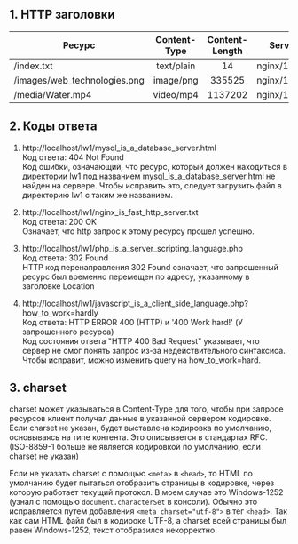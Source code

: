 ## 1. HTTP заголовки

| Ресурс                      | Content-Type    | Content-Length | Server     |  
| ----------------------------|:---------------:|:--------------:|:----------:|
| /index.txt                  |    text/plain   |       14       |nginx/1.16.1|
| /images/web_technologies.png|    image/png    |     335525     |nginx/1.16.1|
| /media/Water.mp4            |    video/mp4    |     1137202    |nginx/1.16.1|

## 2. Коды ответа

1. http://localhost/lw1/mysql_is_a_database_server.html  
   Код ответа: 404 Not Found  
   Код ошибки, означающий, что ресурс, который должен находиться в директории lw1 под названием mysql_is_a_database_server.html не найден на сервере. Чтобы исправить это, следует загрузить файл в директорию lw1 с таким же названием. 

2. http://localhost/lw1/nginx_is_fast_http_server.txt  
   Код ответа: 200 OK  
   Означает, что http запрос к этому ресурсу прошел успешно.

3. http://localhost/lw1/php_is_a_server_scripting_language.php  
   Код ответа: 302 Found  
   HTTP код перенаправления 302 Found означает, что запрошенный ресурс был временно перемещен по адресу, указанному в заголовке Location

4. http://localhost/lw1/javascript_is_a_client_side_language.php?how_to_work=hardly  
   Код ответа: HTTP ERROR 400 (HTTP) и '400 Work hard!' (У запрошенного ресурса)  
   Код состояния ответа "HTTP 400 Bad Request" указывает, что сервер не смог понять запрос из-за недействительного синтаксиса. Чтобы исправит, можно изменить query на how_to_work=hard.

## 3. charset
charset может указываться в Content-Type для того, чтобы при запросе ресурсов клиент получал данные в указанной сервером кодировке. Если charset не указан, будет выставлена кодировка по умолчанию, основываясь на типе контента. Это описывается в стандартах RFC. (ISO-8859-1 больше не является кодировкой по умолчанию, если charset не указан)  

Если не указать charset с помощью `<meta>` в `<head>`, то HTML по умолчанию будет пытаться отобразить страницы в кодировке, через которую работает текущий протокол. В моем случае это Windows-1252 (узнал с помощью `document.characterSet` в консоли). Обычно это исправляется путем добавления `<meta charset="utf-8">` в тег `<head>`. Так как сам HTML файл был в кодироке UTF-8, а charset всей страницы был равен Windows-1252, текст отобразился некорректно.  

